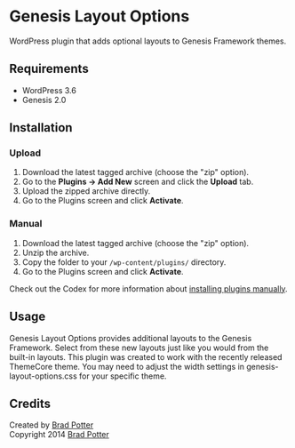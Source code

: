 # Genesis Layout Options

WordPress plugin that adds optional layouts to Genesis Framework themes.

## Requirements
 * WordPress 3.6
 * Genesis 2.0

## Installation

### Upload

1. Download the latest tagged archive (choose the "zip" option).
2. Go to the __Plugins -> Add New__ screen and click the __Upload__ tab.
3. Upload the zipped archive directly.
4. Go to the Plugins screen and click __Activate__.

### Manual

1. Download the latest tagged archive (choose the "zip" option).
2. Unzip the archive.
3. Copy the folder to your `/wp-content/plugins/` directory.
4. Go to the Plugins screen and click __Activate__.

Check out the Codex for more information about [installing plugins manually](http://codex.wordpress.org/Managing_Plugins#Manual_Plugin_Installation).

## Usage

Genesis Layout Options provides additional layouts to the Genesis Framework. Select from these new layouts just like you would from the built-in layouts. This plugin was created to work with the recently released ThemeCore theme. You may need to adjust the width settings in genesis-layout-options.css for your specific theme.

## Credits

Created by [Brad Potter](https://twitter.com/bradleypotter)  
Copyright 2014 [Brad Potter](http://bradpotter.com/)
